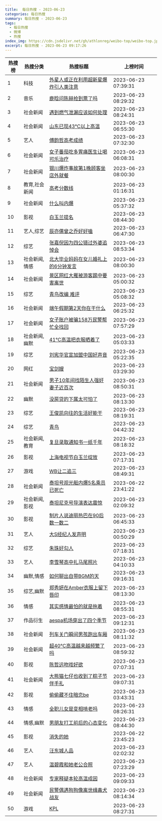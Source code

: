 ```yaml
---
title:  每日热搜 - 2023-06-23
categories: 每日热搜
summary: 每日热搜 - 2023-06-23
tags:
  - 每日热搜
  - 微博
  - 热搜
index_img: https://cdn.jsdelivr.net/gh/athlonreg/weibo-top/weibo-top.jpeg
excerpt: 每日热搜 - 2023-06-23 09:17:26
---
```


| 热搜榜 | 热搜分类 | 热搜标题 | 上榜时间 |
| --- | --- | --- | --- |
| 1 | 科技 | [外星人或正在利用超新星爆炸引人类注意](https://s.weibo.com/weibo%3Fq%3D%2523%E5%A4%96%E6%98%9F%E4%BA%BA%E6%88%96%E6%AD%A3%E5%9C%A8%E5%88%A9%E7%94%A8%E8%B6%85%E6%96%B0%E6%98%9F%E7%88%86%E7%82%B8%E5%BC%95%E4%BA%BA%E7%B1%BB%E6%B3%A8%E6%84%8F%2523) | 2023-06-23 07:39:31 | 
| 2 | 音乐 | [鹿晗问陈赫抢到票了吗](https://s.weibo.com/weibo%3Fq%3D%2523%E9%B9%BF%E6%99%97%E9%97%AE%E9%99%88%E8%B5%AB%E6%8A%A2%E5%88%B0%E7%A5%A8%E4%BA%86%E5%90%97%2523) | 2023-06-23 08:29:32 | 
| 3 | 社会新闻 | [遇到燃气泄漏应该如何处理](https://s.weibo.com/weibo%3Fq%3D%2523%E9%81%87%E5%88%B0%E7%87%83%E6%B0%94%E6%B3%84%E6%BC%8F%E5%BA%94%E8%AF%A5%E5%A6%82%E4%BD%95%E5%A4%84%E7%90%86%2523) | 2023-06-23 08:24:31 | 
| 4 | 社会新闻 | [山东已现43℃以上高温](https://s.weibo.com/weibo%3Fq%3D%2523%E5%B1%B1%E4%B8%9C%E5%B7%B2%E7%8E%B043%E2%84%83%E4%BB%A5%E4%B8%8A%E9%AB%98%E6%B8%A9%2523) | 2023-06-23 06:55:30 | 
| 5 | 艺人 | [傅韵哲高考成绩](https://s.weibo.com/weibo%3Fq%3D%2523%E5%82%85%E9%9F%B5%E5%93%B2%E9%AB%98%E8%80%83%E6%88%90%E7%BB%A9%2523) | 2023-06-23 07:32:30 | 
| 6 | 社会新闻 | [女子番茄吃多胃痛医生让喝可乐治疗](https://s.weibo.com/weibo%3Fq%3D%2523%E5%A5%B3%E5%AD%90%E7%95%AA%E8%8C%84%E5%90%83%E5%A4%9A%E8%83%83%E7%97%9B%E5%8C%BB%E7%94%9F%E8%AE%A9%E5%96%9D%E5%8F%AF%E4%B9%90%E6%B2%BB%E7%96%97%2523) | 2023-06-23 06:08:31 | 
| 7 | 社会新闻 | [银川爆炸事故第1晚顾客坐店外就餐](https://s.weibo.com/weibo%3Fq%3D%2523%E9%93%B6%E5%B7%9D%E7%88%86%E7%82%B8%E4%BA%8B%E6%95%85%E7%AC%AC1%E6%99%9A%E9%A1%BE%E5%AE%A2%E5%9D%90%E5%BA%97%E5%A4%96%E5%B0%B1%E9%A4%90%2523) | 2023-06-23 08:00:30 | 
| 8 | 教育,社会新闻 | [高考分数线](https://s.weibo.com/weibo%3Fq%3D%2523%E9%AB%98%E8%80%83%E5%88%86%E6%95%B0%E7%BA%BF%2523) | 2023-06-23 01:16:31 | 
| 9 | 社会新闻 | [什么叫内爆](https://s.weibo.com/weibo%3Fq%3D%2523%E4%BB%80%E4%B9%88%E5%8F%AB%E5%86%85%E7%88%86%2523) | 2023-06-23 05:37:32 | 
| 10 | 影视 | [白玉兰提名](https://s.weibo.com/weibo%3Fq%3D%2523%E7%99%BD%E7%8E%89%E5%85%B0%E6%8F%90%E5%90%8D%2523) | 2023-06-23 08:44:30 | 
| 11 | 艺人,综艺 | [辰亦儒曾之乔好好嗑](https://s.weibo.com/weibo%3Fq%3D%2523%E8%BE%B0%E4%BA%A6%E5%84%92%E6%9B%BE%E4%B9%8B%E4%B9%94%E5%A5%BD%E5%A5%BD%E5%97%91%2523) | 2023-06-23 06:47:30 | 
| 12 | 综艺 | [张嘉倪因为四公错过外婆追悼会](https://s.weibo.com/weibo%3Fq%3D%2523%E5%BC%A0%E5%98%89%E5%80%AA%E5%9B%A0%E4%B8%BA%E5%9B%9B%E5%85%AC%E9%94%99%E8%BF%87%E5%A4%96%E5%A9%86%E8%BF%BD%E6%82%BC%E4%BC%9A%2523) | 2023-06-23 08:53:34 | 
| 13 | 社会新闻,情感 | [北大毕业妈妈在女儿婚礼上的6分钟发言](https://s.weibo.com/weibo%3Fq%3D%2523%E5%8C%97%E5%A4%A7%E6%AF%95%E4%B8%9A%E5%A6%88%E5%A6%88%E5%9C%A8%E5%A5%B3%E5%84%BF%E5%A9%9A%E7%A4%BC%E4%B8%8A%E7%9A%846%E5%88%86%E9%92%9F%E5%8F%91%E8%A8%80%2523) | 2023-06-23 08:00:30 | 
| 14 | 社会新闻 | [景区网红大雁被游客踢中要害离世](https://s.weibo.com/weibo%3Fq%3D%2523%E6%99%AF%E5%8C%BA%E7%BD%91%E7%BA%A2%E5%A4%A7%E9%9B%81%E8%A2%AB%E6%B8%B8%E5%AE%A2%E8%B8%A2%E4%B8%AD%E8%A6%81%E5%AE%B3%E7%A6%BB%E4%B8%96%2523) | 2023-06-23 05:00:32 | 
| 15 | 综艺 | [青鸟改编 难评](https://s.weibo.com/weibo%3Fq%3D%2523%E9%9D%92%E9%B8%9F%E6%94%B9%E7%BC%96%20%E9%9A%BE%E8%AF%84%2523) | 2023-06-23 05:08:32 | 
| 16 | 社会新闻 | [端午假期第2天你在干什么](https://s.weibo.com/weibo%3Fq%3D%2523%E7%AB%AF%E5%8D%88%E5%81%87%E6%9C%9F%E7%AC%AC2%E5%A4%A9%E4%BD%A0%E5%9C%A8%E5%B9%B2%E4%BB%80%E4%B9%88%2523) | 2023-06-23 06:25:32 | 
| 17 | 社会新闻 | [女子账户被骗158万民警帮忙全找回](https://s.weibo.com/weibo%3Fq%3D%2523%E5%A5%B3%E5%AD%90%E8%B4%A6%E6%88%B7%E8%A2%AB%E9%AA%97158%E4%B8%87%E6%B0%91%E8%AD%A6%E5%B8%AE%E5%BF%99%E5%85%A8%E6%89%BE%E5%9B%9E%2523) | 2023-06-23 07:57:29 | 
| 18 | 社会新闻,幽默 | [41℃高温把衣服晒着了](https://s.weibo.com/weibo%3Fq%3D%252341%E2%84%83%E9%AB%98%E6%B8%A9%E6%8A%8A%E8%A1%A3%E6%9C%8D%E6%99%92%E7%9D%80%E4%BA%86%2523) | 2023-06-23 05:03:33 | 
| 19 | 综艺 | [刘宪华官宣加盟中国好声音](https://s.weibo.com/weibo%3Fq%3D%2523%E5%88%98%E5%AE%AA%E5%8D%8E%E5%AE%98%E5%AE%A3%E5%8A%A0%E7%9B%9F%E4%B8%AD%E5%9B%BD%E5%A5%BD%E5%A3%B0%E9%9F%B3%2523) | 2023-06-23 05:22:35 | 
| 20 | 网红 | [宝剑嫂](https://s.weibo.com/weibo%3Fq%3D%2523%E5%AE%9D%E5%89%91%E5%AB%82%2523) | 2023-06-23 03:29:30 | 
| 21 | 社会新闻 | [男子10年间找陌生人强奸妻子近百次](https://s.weibo.com/weibo%3Fq%3D%2523%E7%94%B7%E5%AD%9010%E5%B9%B4%E9%97%B4%E6%89%BE%E9%99%8C%E7%94%9F%E4%BA%BA%E5%BC%BA%E5%A5%B8%E5%A6%BB%E5%AD%90%E8%BF%91%E7%99%BE%E6%AC%A1%2523) | 2023-06-23 08:50:31 | 
| 22 | 幽默 | [没房贷的下属太可怕了](https://s.weibo.com/weibo%3Fq%3D%2523%E6%B2%A1%E6%88%BF%E8%B4%B7%E7%9A%84%E4%B8%8B%E5%B1%9E%E5%A4%AA%E5%8F%AF%E6%80%95%E4%BA%86%2523) | 2023-06-23 08:13:30 | 
| 23 | 综艺 | [王俊凯向往的生活好能干](https://s.weibo.com/weibo%3Fq%3D%2523%E7%8E%8B%E4%BF%8A%E5%87%AF%E5%90%91%E5%BE%80%E7%9A%84%E7%94%9F%E6%B4%BB%E5%A5%BD%E8%83%BD%E5%B9%B2%2523) | 2023-06-23 08:19:31 | 
| 24 | 综艺 | [青鸟](https://s.weibo.com/weibo%3Fq%3D%2523%E9%9D%92%E9%B8%9F%2523) | 2023-06-23 04:42:32 | 
| 25 | 社会新闻,教育 | [复旦录取通知书一纸千年](https://s.weibo.com/weibo%3Fq%3D%2523%E5%A4%8D%E6%97%A6%E5%BD%95%E5%8F%96%E9%80%9A%E7%9F%A5%E4%B9%A6%E4%B8%80%E7%BA%B8%E5%8D%83%E5%B9%B4%2523) | 2023-06-23 08:18:32 | 
| 26 | 影视 | [上海电视节白玉兰绽放](https://s.weibo.com/weibo%3Fq%3D%2523%E4%B8%8A%E6%B5%B7%E7%94%B5%E8%A7%86%E8%8A%82%E7%99%BD%E7%8E%89%E5%85%B0%E7%BB%BD%E6%94%BE%2523) | 2023-06-23 07:17:31 | 
| 27 | 游戏 | [WB让二追三](https://s.weibo.com/weibo%3Fq%3D%2523WB%E8%AE%A9%E4%BA%8C%E8%BF%BD%E4%B8%89%2523) | 2023-06-23 08:49:31 | 
| 28 | 社会新闻 | [泰坦号观光艇内爆5名乘员已死亡](https://s.weibo.com/weibo%3Fq%3D%2523%E6%B3%B0%E5%9D%A6%E5%8F%B7%E8%A7%82%E5%85%89%E8%89%87%E5%86%85%E7%88%865%E5%90%8D%E4%B9%98%E5%91%98%E5%B7%B2%E6%AD%BB%E4%BA%A1%2523) | 2023-06-22 23:41:22 | 
| 29 | 社会新闻,影视 | [泰坦尼克号导演表达震惊](https://s.weibo.com/weibo%3Fq%3D%2523%E6%B3%B0%E5%9D%A6%E5%B0%BC%E5%85%8B%E5%8F%B7%E5%AF%BC%E6%BC%94%E8%A1%A8%E8%BE%BE%E9%9C%87%E6%83%8A%2523) | 2023-06-23 02:09:32 | 
| 30 | 影视 | [制片人说迪丽热巴在90后数一数二](https://s.weibo.com/weibo%3Fq%3D%2523%E5%88%B6%E7%89%87%E4%BA%BA%E8%AF%B4%E8%BF%AA%E4%B8%BD%E7%83%AD%E5%B7%B4%E5%9C%A890%E5%90%8E%E6%95%B0%E4%B8%80%E6%95%B0%E4%BA%8C%2523) | 2023-06-23 06:45:33 | 
| 31 | 艺人 | [大S经纪人发声明](https://s.weibo.com/weibo%3Fq%3D%2523%E5%A4%A7S%E7%BB%8F%E7%BA%AA%E4%BA%BA%E5%8F%91%E5%A3%B0%E6%98%8E%2523) | 2023-06-23 00:50:29 | 
| 32 | 综艺 | [朱珠好勾人](https://s.weibo.com/weibo%3Fq%3D%2523%E6%9C%B1%E7%8F%A0%E5%A5%BD%E5%8B%BE%E4%BA%BA%2523) | 2023-06-23 07:18:31 | 
| 33 | 艺人 | [李雪琴高中扎马尾照片](https://s.weibo.com/weibo%3Fq%3D%2523%E6%9D%8E%E9%9B%AA%E7%90%B4%E9%AB%98%E4%B8%AD%E6%89%8E%E9%A9%AC%E5%B0%BE%E7%85%A7%E7%89%87%2523) | 2023-06-23 04:10:33 | 
| 34 | 幽默,情感 | [如何聊出自带BGM的天](https://s.weibo.com/weibo%3Fq%3D%2523%E5%A6%82%E4%BD%95%E8%81%8A%E5%87%BA%E8%87%AA%E5%B8%A6BGM%E7%9A%84%E5%A4%A9%2523) | 2023-06-23 09:16:31 | 
| 35 | 综艺,幽默 | [郑秀妍在Amber衣服上留下唇印](https://s.weibo.com/weibo%3Fq%3D%2523%E9%83%91%E7%A7%80%E5%A6%8D%E5%9C%A8Amber%E8%A1%A3%E6%9C%8D%E4%B8%8A%E7%95%99%E4%B8%8B%E5%94%87%E5%8D%B0%2523) | 2023-06-23 08:13:30 | 
| 36 | 情感 | [其实感情最怕的就是拖着](https://s.weibo.com/weibo%3Fq%3D%2523%E5%85%B6%E5%AE%9E%E6%84%9F%E6%83%85%E6%9C%80%E6%80%95%E7%9A%84%E5%B0%B1%E6%98%AF%E6%8B%96%E7%9D%80%2523) | 2023-06-23 08:55:31 | 
| 37 | 作品衍生 | [aespa机场穿出了四个季节](https://s.weibo.com/weibo%3Fq%3D%2523aespa%E6%9C%BA%E5%9C%BA%E7%A9%BF%E5%87%BA%E4%BA%86%E5%9B%9B%E4%B8%AA%E5%AD%A3%E8%8A%82%2523) | 2023-06-23 09:12:31 | 
| 38 | 社会新闻 | [列车关门瞬间男孩跑出车厢](https://s.weibo.com/weibo%3Fq%3D%2523%E5%88%97%E8%BD%A6%E5%85%B3%E9%97%A8%E7%9E%AC%E9%97%B4%E7%94%B7%E5%AD%A9%E8%B7%91%E5%87%BA%E8%BD%A6%E5%8E%A2%2523) | 2023-06-23 08:11:32 | 
| 39 | 社会新闻 | [超40℃高温越来越频繁了吗](https://s.weibo.com/weibo%3Fq%3D%2523%E8%B6%8540%E2%84%83%E9%AB%98%E6%B8%A9%E8%B6%8A%E6%9D%A5%E8%B6%8A%E9%A2%91%E7%B9%81%E4%BA%86%E5%90%97%2523) | 2023-06-23 08:59:32 | 
| 40 | 影视 | [陈哲远吻戏好欲](https://s.weibo.com/weibo%3Fq%3D%2523%E9%99%88%E5%93%B2%E8%BF%9C%E5%90%BB%E6%88%8F%E5%A5%BD%E6%AC%B2%2523) | 2023-06-23 07:07:31 | 
| 41 | 社会新闻 | [大熊猫七仔也收到了粽子节伴手礼](https://s.weibo.com/weibo%3Fq%3D%2523%E5%A4%A7%E7%86%8A%E7%8C%AB%E4%B8%83%E4%BB%94%E4%B9%9F%E6%94%B6%E5%88%B0%E4%BA%86%E7%B2%BD%E5%AD%90%E8%8A%82%E4%BC%B4%E6%89%8B%E7%A4%BC%2523) | 2023-06-23 09:07:31 | 
| 42 | 影视 | [偷偷藏不住暗恋be](https://s.weibo.com/weibo%3Fq%3D%2523%E5%81%B7%E5%81%B7%E8%97%8F%E4%B8%8D%E4%BD%8F%E6%9A%97%E6%81%8Bbe%2523) | 2023-06-23 03:43:31 | 
| 43 | 情感 | [全职儿女是变相啃老吗](https://s.weibo.com/weibo%3Fq%3D%2523%E5%85%A8%E8%81%8C%E5%84%BF%E5%A5%B3%E6%98%AF%E5%8F%98%E7%9B%B8%E5%95%83%E8%80%81%E5%90%97%2523) | 2023-06-23 08:26:31 | 
| 44 | 情感,幽默 | [男朋友打工前后的心态变化](https://s.weibo.com/weibo%3Fq%3D%2523%E7%94%B7%E6%9C%8B%E5%8F%8B%E6%89%93%E5%B7%A5%E5%89%8D%E5%90%8E%E7%9A%84%E5%BF%83%E6%80%81%E5%8F%98%E5%8C%96%2523) | 2023-06-23 08:44:30 | 
| 45 | 影视 | [消失的她](https://s.weibo.com/weibo%3Fq%3D%2523%E6%B6%88%E5%A4%B1%E7%9A%84%E5%A5%B9%2523) | 2023-06-22 23:45:23 | 
| 46 | 艺人 | [汪东城人品](https://s.weibo.com/weibo%3Fq%3D%2523%E6%B1%AA%E4%B8%9C%E5%9F%8E%E4%BA%BA%E5%93%81%2523) | 2023-06-23 02:02:32 | 
| 47 | 艺人 | [温碧霞和她老公合照](https://s.weibo.com/weibo%3Fq%3D%2523%E6%B8%A9%E7%A2%A7%E9%9C%9E%E5%92%8C%E5%A5%B9%E8%80%81%E5%85%AC%E5%90%88%E7%85%A7%2523) | 2023-06-23 07:23:29 | 
| 48 | 社会新闻 | [专家释疑本轮高温成因](https://s.weibo.com/weibo%3Fq%3D%2523%E4%B8%93%E5%AE%B6%E9%87%8A%E7%96%91%E6%9C%AC%E8%BD%AE%E9%AB%98%E6%B8%A9%E6%88%90%E5%9B%A0%2523) | 2023-06-23 09:09:33 | 
| 49 | 社会新闻 | [民警偶遇狗狗像离世缉毒犬战友](https://s.weibo.com/weibo%3Fq%3D%2523%E6%B0%91%E8%AD%A6%E5%81%B6%E9%81%87%E7%8B%97%E7%8B%97%E5%83%8F%E7%A6%BB%E4%B8%96%E7%BC%89%E6%AF%92%E7%8A%AC%E6%88%98%E5%8F%8B%2523) | 2023-06-23 08:14:34 | 
| 50 | 游戏 | [KPL](https://s.weibo.com/weibo%3Fq%3D%2523KPL%2523) | 2023-06-23 08:27:31 | 
